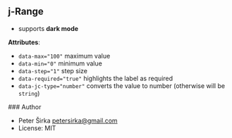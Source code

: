 ## j-Range

- supports __dark mode__

__Attributes__:
- `data-max="100"` maximum value
- `data-min="0"` minimum value
- `data-step="1"` step size
- `data-required="true"` highlights the label as required
- `data-jc-type="number"` converts the value to number (otherwise will be `string`)

### Author

- Peter Širka <petersirka@gmail.com>
- License: MIT